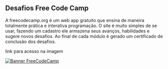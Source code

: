 ##  Desafios Free Code Camp

A freecodecamp.org é um web app gratuito que ensina de maneira totalmente prática e interativa programação.
O site é muito simples de se usar, fazendo um cadastro ele armazena seus avanços, habilidades e sugere novos desafios.
Ao final de cada módulo é gerado um certificado de conclusão dos desafios.

link para acesso na imagem

[![Banner FreeCodeCamp](https://i.imgur.com/752zUZl.png "Banner FreeCodeCamp")](https://www.freecodecamp.org/ "Banner FreeCodeCamp")
